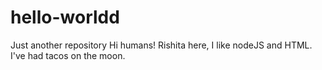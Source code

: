 # hello-worldd
Just another repository
Hi humans! Rishita here, I like nodeJS and HTML.
I've had tacos on the moon.
